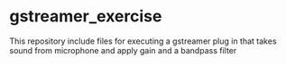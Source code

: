 # gstreamer_exercise
This repository include files for executing a gstreamer plug in that takes sound from microphone and apply gain and a bandpass filter
